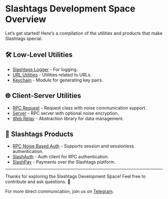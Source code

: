 # Slashtags Development Space Overview

Let’s get started! Here's a compilation of the utilities and products that make Slashtags special.

## 🛠️ Low-Level Utilities

- [Slashtags Logger](https://github.com/slashtags/slashtags-logger) - For logging.
- [URL Utilities](https://github.com/slashtags/url) - Utilities related to URLs.
- [Keychain](https://github.com/slashtags/keychain) - Module for generating key pairs.

## 🌐 Client-Server Utilities

- [RPC Request](https://github.com/slashtags/rpc-request) - Request class with noise communication support.
- [Server](https://github.com/slashtags/server) - RPC server with optional noise encryption.
- [Web Relay](https://github.com/slashtags/web-relay) - Abstraction library for data management.

## 🎉 Slashtags Products

- [RPC Noise Based Auth](https://github.com/slashtags/rpc-request) - Supports session and sessionless authentication.
- [SlashAuth](https://github.com/slashtags/slashauth) - Auth client for RPC authentication.
- [SlashPay](https://github.com/slashtags/slashpay) - Payments over the Slashtags platform.

---

Thanks for exploring the Slashtags Development Space! Feel free to contribute and ask questions. 🙌

For more direct communication, join us on [Telegram](https://t.me/slashtags).

